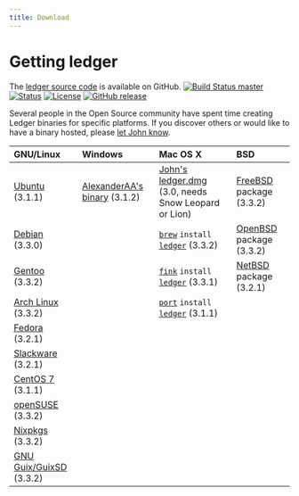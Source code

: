```yaml
---
title: Download
---
```


# Getting ledger

The [ledger source code](https://git.ledger-cli.org/ledger) is available on GitHub.
[![Build Status master](https://img.shields.io/github/actions/workflow/status/ledger/ledger/cmake.yml?branch=master&label=master&style=flat)](https://git.ledger-cli.org/ledger/actions/workflows/cmake.yml)
[![Status](https://img.shields.io/badge/status-active-brightgreen.svg?style=flat)](https://git.ledger-cli.org/ledger/pulse/monthly)
[![License](https://img.shields.io/badge/license-BSD-blue.svg?style=flat)](https://opensource.org/licenses/BSD-3-Clause)
[![GitHub release](https://img.shields.io/github/release/ledger/ledger.svg?style=flat)](https://git.ledger-cli.orgr/ledger/releases)

Several people in the Open Source community have spent time creating
Ledger binaries for specific platforms. If you discover others or would
like to have a binary hosted, please
[let John know](mailto:jwiegley@gmail.com).

|GNU/Linux                                                                                      |Windows                                                                              |Mac OS X                                                                                                                                              |BSD
|:---------------------------------------------------------------------------------------------|:-----------------------------------------------------------------------------------|:----------------------------------------------------------------------------------------------------------------------------------------------------|:--------------------------------------------------------------------------------------|
|[Ubuntu](https://launchpad.net/~mbudde/+archive/ledger) (3.1.1)                                |[AlexanderAA's binary](https://github.com/AlexanderAA/ledger_binaries_windows) (3.1.2)  |[John's ledger.dmg](https://ftp.newartisans.com/pub/ledger/ledger-devel-3.0.0-20120510.dmg) (3.0, needs Snow Leopard or Lion)                         |[FreeBSD](https://portsmon.freebsd.org/portoverview.py?category=finance&portname=ledger) package (3.3.2)|
|[Debian](https://tracker.debian.org/pkg/ledger) (3.3.0)                                                                                                                               ||[`brew`](https://brew.sh) `install` [`ledger`](https://formulae.brew.sh/formula/ledger#default) (3.3.2)                                                          |[OpenBSD](https://cvsweb.openbsd.org/cgi-bin/cvsweb/ports/productivity/ledger/) package (3.3.2)|
|[Gentoo](https://packages.gentoo.org/package/app-office/ledger) (3.3.2)                                                                                                                ||[`fink`](https://www.finkproject.org/) `install` [`ledger`](https://pdb.finkproject.org/pdb/package.php/ledger) (3.3.1)                               |[NetBSD](https://pkgsrc.se/finance/ledger) package (3.2.1) |
|[Arch Linux](https://archlinux.org/packages/extra/x86_64/ledger/) (3.3.2)                                                                                                                      ||[`port`](https://www.macports.org/) `install` [`ledger`](https://trac.macports.org/browser/trunk/dports/finance/ledger/Portfile) (3.1.1)||||
|[Fedora](https://src.fedoraproject.org/rpms/ledger/) (3.2.1)||||
|[Slackware](https://slackbuilds.org/repository/15.0/business/ledger/) (3.2.1)||||
|[CentOS 7](https://centos.pkgs.org/7/epel-x86_64/ledger-3.1.1-1.el7.x86_64.rpm.html) (3.1.1)||||
|[openSUSE](https://software.opensuse.org/package/ledger?search_term=ledger) (3.3.2)||||
|[Nixpkgs](https://hydra.nixos.org/job/nixos/trunk-combined/nixpkgs.ledger.x86_64-linux) (3.3.2)||||
|[GNU Guix/GuixSD](https://packages.guix.gnu.org/search/?query=ledger) (3.3.2)||||

